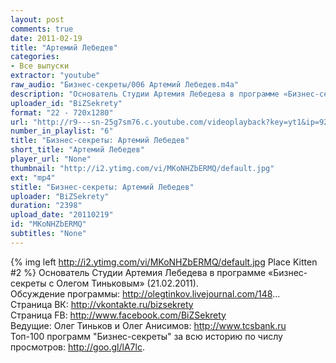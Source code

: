 ```yaml
---
layout: post
comments: true
date: 2011-02-19
title: "Артемий Лебедев"
categories:
- Все выпуски
extractor: "youtube"
raw_audio: "Бизнес-секреты/006 Артемий Лебедев.m4a"
description: "Основатель Студии Артемия Лебедева в программе «Бизнес-секреты с Олегом Тиньковым» (21.02.2011).\nОбсуждение программы: http://olegtinkov.livejournal.com/148...\nСтраница ВК: http://vkontakte.ru/bizsekrety\nСтраница FB: http://www.facebook.com/BiZSekrety\nВедущие: Олег Тиньков и Олег Анисимов: http://www.tcsbank.ru\nТоп-100 программ \"Бизнес-секреты\" за всю историю по числу просмотров: http://goo.gl/lA7lc."
uploader_id: "BiZSekrety"
format: "22 - 720x1280"
url: "http://r9---sn-25g7sm76.c.youtube.com/videoplayback?key=yt1&ip=92.255.182.31&fexp=919319%2C916717%2C916624%2C920704%2C912806%2C902000%2C919512%2C929901%2C913605%2C925006%2C906938%2C931202%2C931401%2C908529%2C930807%2C930803%2C920201%2C930101%2C930603%2C906834%2C926403&upn=gtE30wNkv7c&cp=U0hVR1hRU19FTkNONV9QS1dJOnNoUDE0NjFlZmJn&itag=22&sparams=cp%2Cid%2Cip%2Cipbits%2Citag%2Cratebypass%2Csource%2Cupn%2Cexpire&mt=1362841995&mv=m&ratebypass=yes&id=30aa0d1d96c444c4&ms=au&source=youtube&newshard=yes&expire=1362865804&sver=3&ipbits=8&signature=C13AE6D345DCA9E987D9FDBF06F9F182E94FE796.79E80F1009B5CBC94A493B8EC4F8808DB99586D4"
number_in_playlist: "6"
title: "Бизнес-секреты: Артемий Лебедев"
short_title: "Артемий Лебедев"
player_url: "None"
thumbnail: "http://i2.ytimg.com/vi/MKoNHZbERMQ/default.jpg"
ext: "mp4"
stitle: "Бизнес-секреты: Артемий Лебедев"
uploader: "BiZSekrety"
duration: "2398"
upload_date: "20110219"
id: "MKoNHZbERMQ"
subtitles: "None"
---
```


{% img left http://i2.ytimg.com/vi/MKoNHZbERMQ/default.jpg Place Kitten #2 %}
Основатель Студии Артемия Лебедева в программе «Бизнес-секреты с Олегом Тиньковым» (21.02.2011).  
Обсуждение программы: http://olegtinkov.livejournal.com/148...  
Страница ВК: http://vkontakte.ru/bizsekrety  
Страница FB: http://www.facebook.com/BiZSekrety  
Ведущие: Олег Тиньков и Олег Анисимов: http://www.tcsbank.ru  
Топ-100 программ "Бизнес-секреты" за всю историю по числу просмотров: http://goo.gl/lA7lc.